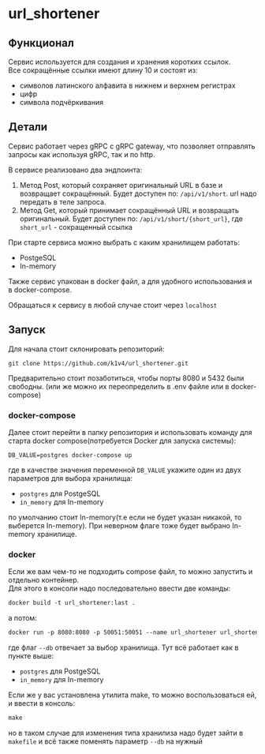 # url_shortener

## Функционал

Сервис используется для создания и хранения коротких ссылок.  
Все сокращённые ссылки имеют длину 10 и состоят из:
- символов латинского алфавита в нижнем и верхнем регистрах
- цифр
- символа подчёркивания
  
## Детали

Сервис работает через gRPC с gRPC gateway, что позволяет отправлять запросы как используя gRPC, так и по http.  

В сервисе реализовано два эндпоинта:
1. Метод Post, который сохраняет оригинальный URL в базе и возвращает сокращённый. Будет доступен по: `/api/v1/short`. url надо передать в теле запроса. 
2. Метод Get, который принимает сокращённый URL и возвращать оригинальный. Будет доступен по: `/api/v1/short/{short_url}`, где `short_url` - сокращенный ссылка

При старте сервиса можно выбрать с каким хранилищем работать:
- PostgeSQL
- In-memory

Также сервис упакован в docker файл, а для удобного использования и в docker-compose.

Обращаться к сервису в любой случае стоит через `localhost`

## Запуск

Для начала стоит склонировать репозиторий:
```githubexpressionlanguage
git clone https://github.com/k1v4/url_shortener.git
```

Предварительно стоит позаботиться, чтобы порты 8080 и 5432 были свободны. (или же можно их переопределить в .env файле или в docker-compose)

### docker-compose

Далее стоит перейти в папку репозитория и использовать команду для старта docker compose(потребуется Docker для запуска системы):
```githubexpressionlanguage
DB_VALUE=postgres docker-compose up
```
где в качестве значения переменной `DB_VALUE` укажите один из двух параметров для выбора хранилища:
- `postgres` для PostgeSQL
- `in_memory` для In-memory

по умолчанию стоит In-memory(т.е если не будет указан никакой, то выберется In-memory). При неверном флаге тоже будет выбрано In-memory хранилище.

### docker 

Если же вам чем-то не подходить compose файл, то можно запустить и отдельно контейнер.  
Для этого в консоли надо последовательно ввести две команды:
```dockerfile
docker build -t url_shortener:last .
```

а потом:
```dockerfile
docker run -p 8080:8080 -p 50051:50051 --name url_shortener url_shortener:last ./app --db "in_memory"
```
где флаг `--db` отвечает за выбор хранилища. Тут всё работает как в пункте выше:
- `postgres` для PostgeSQL
- `in_memory` для In-memory

Если же у вас установлена утилита make, то можно воспользоваться ей, и ввести в консоль:
```makefile
make
```
но в таком случае для изменения типа хранилиза надо будет зайти в `makefile` и всё также поменять параметр `--db` на нужный